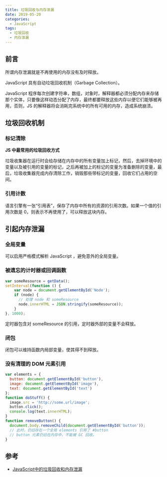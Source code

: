 ```yaml
---
title: 垃圾回收与内存泄漏
date: 2019-05-20
categories:
  - JavaScript
tags:
  - 垃圾回收
  - 内存泄漏
---
```


## 前言

所谓内存泄漏就是不再使用的内存没有及时释放。

JavaScript 具有自动垃圾回收机制（Garbage Collection）。

JavaScript 程序每次创建字符串，数组，对象时，解释器都必须分配内存来存储那个实体，只要像这样动态分配了内存，最终都要释放这些内存以便它们能够被再用，否则，JS 的解释器将会消耗完系统中的所有可用的内存，造成系统崩溃。

## 垃圾回收机制

### 标记清除

**JS 中最常用的垃圾回收方式**

垃圾收集器在运行时会给存储在内存中的所有变量加上标记，然后，去掉环境中的变量以及被引用的变量的标记，之后再被加上的标记的变量为准备删除的变量，最后，垃圾收集器完成内存清除工作，销毁那些带标记的变量，回收它们占用的空间。

### 引用计数

语言引擎有一张“引用表”，保存了内存中所有的资源的引用次数。如果一个值的引用次数是 0，则表示不再使用了，可以释放这块内存。

## 引起内存泄漏

### 全局变量

可以启用严格模式解析 JavaScript ，避免意外的全局变量。

### 被遗忘的计时器或回调函数

```js
var someResource = getData();
setInterval(function () {
    var node = document.getElementById('Node');
    if (node) {
      // 处理 node 和 someResource
      node.innerHTML = JSON.stringify(someResource));
    }
}, 1000);
```

定时器包含对 someResource 的引用，定时器外部的变量不会释放。

### 闭包

闭包可以维持函数内局部变量，使其得不到释放。

### 没有清理的 DOM 元素引用

```js
var elements = {
  button: document.getElementById('button'),
  image: document.getElementById('image'),
  text: document.getElementById('text')
};
function doStuff() {
  image.src = 'http://some.url/image';
  button.click();
  console.log(text.innerHTML);
}
function removeButton() {
  document.body.removeChild(document.getElementById('button'));
  // 此时，仍旧存在一个全局 elements 引用了 #button
  // button 元素仍旧在内存中，不能被 GC 回收。
}
```

## 参考

- [JavaScript中的垃圾回收和内存泄漏](https://github.com/ljianshu/Blog/issues/65)

